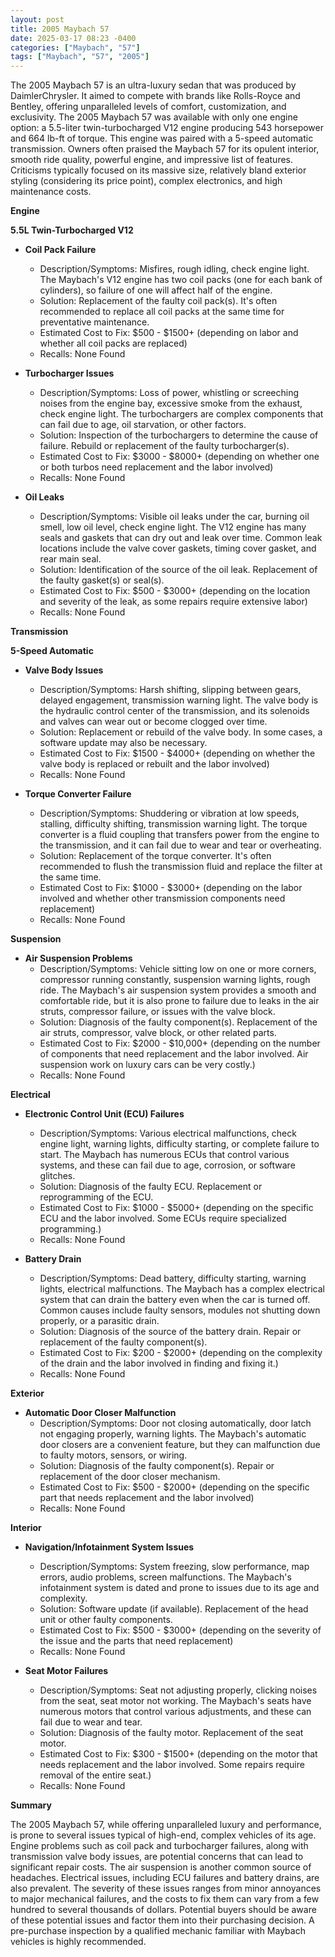```yaml
---
layout: post
title: 2005 Maybach 57
date: 2025-03-17 08:23 -0400
categories: ["Maybach", "57"]
tags: ["Maybach", "57", "2005"]
---
```

The 2005 Maybach 57 is an ultra-luxury sedan that was produced by DaimlerChrysler. It aimed to compete with brands like Rolls-Royce and Bentley, offering unparalleled levels of comfort, customization, and exclusivity. The 2005 Maybach 57 was available with only one engine option: a 5.5-liter twin-turbocharged V12 engine producing 543 horsepower and 664 lb-ft of torque. This engine was paired with a 5-speed automatic transmission. Owners often praised the Maybach 57 for its opulent interior, smooth ride quality, powerful engine, and impressive list of features. Criticisms typically focused on its massive size, relatively bland exterior styling (considering its price point), complex electronics, and high maintenance costs.

**Engine**

**5.5L Twin-Turbocharged V12**

*   **Coil Pack Failure**
    *   Description/Symptoms: Misfires, rough idling, check engine light. The Maybach's V12 engine has two coil packs (one for each bank of cylinders), so failure of one will affect half of the engine.
    *   Solution: Replacement of the faulty coil pack(s). It's often recommended to replace all coil packs at the same time for preventative maintenance.
    *   Estimated Cost to Fix: $500 - $1500+ (depending on labor and whether all coil packs are replaced)
    *   Recalls: None Found

*   **Turbocharger Issues**
    *   Description/Symptoms: Loss of power, whistling or screeching noises from the engine bay, excessive smoke from the exhaust, check engine light. The turbochargers are complex components that can fail due to age, oil starvation, or other factors.
    *   Solution: Inspection of the turbochargers to determine the cause of failure. Rebuild or replacement of the faulty turbocharger(s).
    *   Estimated Cost to Fix: $3000 - $8000+ (depending on whether one or both turbos need replacement and the labor involved)
    *   Recalls: None Found

*   **Oil Leaks**
    *   Description/Symptoms: Visible oil leaks under the car, burning oil smell, low oil level, check engine light. The V12 engine has many seals and gaskets that can dry out and leak over time. Common leak locations include the valve cover gaskets, timing cover gasket, and rear main seal.
    *   Solution: Identification of the source of the oil leak. Replacement of the faulty gasket(s) or seal(s).
    *   Estimated Cost to Fix: $500 - $3000+ (depending on the location and severity of the leak, as some repairs require extensive labor)
    *   Recalls: None Found

**Transmission**

**5-Speed Automatic**

*   **Valve Body Issues**
    *   Description/Symptoms: Harsh shifting, slipping between gears, delayed engagement, transmission warning light. The valve body is the hydraulic control center of the transmission, and its solenoids and valves can wear out or become clogged over time.
    *   Solution: Replacement or rebuild of the valve body. In some cases, a software update may also be necessary.
    *   Estimated Cost to Fix: $1500 - $4000+ (depending on whether the valve body is replaced or rebuilt and the labor involved)
    *   Recalls: None Found

*   **Torque Converter Failure**
    *   Description/Symptoms: Shuddering or vibration at low speeds, stalling, difficulty shifting, transmission warning light. The torque converter is a fluid coupling that transfers power from the engine to the transmission, and it can fail due to wear and tear or overheating.
    *   Solution: Replacement of the torque converter. It's often recommended to flush the transmission fluid and replace the filter at the same time.
    *   Estimated Cost to Fix: $1000 - $3000+ (depending on the labor involved and whether other transmission components need replacement)
    *   Recalls: None Found

**Suspension**

*   **Air Suspension Problems**
    *   Description/Symptoms: Vehicle sitting low on one or more corners, compressor running constantly, suspension warning lights, rough ride. The Maybach's air suspension system provides a smooth and comfortable ride, but it is also prone to failure due to leaks in the air struts, compressor failure, or issues with the valve block.
    *   Solution: Diagnosis of the faulty component(s). Replacement of the air struts, compressor, valve block, or other related parts.
    *   Estimated Cost to Fix: $2000 - $10,000+ (depending on the number of components that need replacement and the labor involved. Air suspension work on luxury cars can be very costly.)
    *   Recalls: None Found

**Electrical**

*   **Electronic Control Unit (ECU) Failures**
    *   Description/Symptoms: Various electrical malfunctions, check engine light, warning lights, difficulty starting, or complete failure to start. The Maybach has numerous ECUs that control various systems, and these can fail due to age, corrosion, or software glitches.
    *   Solution: Diagnosis of the faulty ECU. Replacement or reprogramming of the ECU.
    *   Estimated Cost to Fix: $1000 - $5000+ (depending on the specific ECU and the labor involved. Some ECUs require specialized programming.)
    *   Recalls: None Found

*   **Battery Drain**
    *   Description/Symptoms: Dead battery, difficulty starting, warning lights, electrical malfunctions. The Maybach has a complex electrical system that can drain the battery even when the car is turned off. Common causes include faulty sensors, modules not shutting down properly, or a parasitic drain.
    *   Solution: Diagnosis of the source of the battery drain. Repair or replacement of the faulty component(s).
    *   Estimated Cost to Fix: $200 - $2000+ (depending on the complexity of the drain and the labor involved in finding and fixing it.)
    *   Recalls: None Found

**Exterior**

*   **Automatic Door Closer Malfunction**
    *   Description/Symptoms: Door not closing automatically, door latch not engaging properly, warning lights. The Maybach's automatic door closers are a convenient feature, but they can malfunction due to faulty motors, sensors, or wiring.
    *   Solution: Diagnosis of the faulty component(s). Repair or replacement of the door closer mechanism.
    *   Estimated Cost to Fix: $500 - $2000+ (depending on the specific part that needs replacement and the labor involved)
    *   Recalls: None Found

**Interior**

*   **Navigation/Infotainment System Issues**
    *   Description/Symptoms: System freezing, slow performance, map errors, audio problems, screen malfunctions. The Maybach's infotainment system is dated and prone to issues due to its age and complexity.
    *   Solution: Software update (if available). Replacement of the head unit or other faulty components.
    *   Estimated Cost to Fix: $500 - $3000+ (depending on the severity of the issue and the parts that need replacement)
    *   Recalls: None Found

*   **Seat Motor Failures**
    *   Description/Symptoms: Seat not adjusting properly, clicking noises from the seat, seat motor not working. The Maybach's seats have numerous motors that control various adjustments, and these can fail due to wear and tear.
    *   Solution: Diagnosis of the faulty motor. Replacement of the seat motor.
    *   Estimated Cost to Fix: $300 - $1500+ (depending on the motor that needs replacement and the labor involved. Some repairs require removal of the entire seat.)
    *   Recalls: None Found

**Summary**

The 2005 Maybach 57, while offering unparalleled luxury and performance, is prone to several issues typical of high-end, complex vehicles of its age. Engine problems such as coil pack and turbocharger failures, along with transmission valve body issues, are potential concerns that can lead to significant repair costs. The air suspension is another common source of headaches. Electrical issues, including ECU failures and battery drains, are also prevalent. The severity of these issues ranges from minor annoyances to major mechanical failures, and the costs to fix them can vary from a few hundred to several thousands of dollars. Potential buyers should be aware of these potential issues and factor them into their purchasing decision. A pre-purchase inspection by a qualified mechanic familiar with Maybach vehicles is highly recommended.

